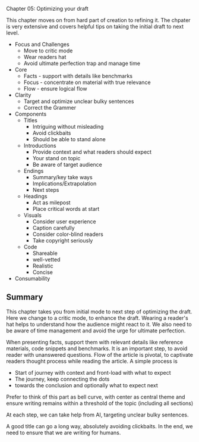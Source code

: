 Chapter 05: Optimizing your draft

This chapter moves on from hard part of creation to refining it. The chpater is very extensive and covers helpful tips on taking the initial draft to next level.

- Focus and Challenges
  - Move to critic mode
  - Wear readers hat
  - Avoid ultimate perfection trap and manage time
- Core
  - Facts - support with details like benchmarks
  - Focus - concentrate on material with true relevance
  - Flow - ensure logical flow
- Clarity
  - Target and optimize unclear bulky sentences
  - Correct the Grammer
- Components
  - Titles
    - Intriguing without misleading
    - Avoid clickbaits
    - Should be able to stand alone
  - Introductions
    - Provide context and what readers should expect
    - Your stand on topic
    - Be aware of target audience
  - Endings
    - Summary/key take ways
    - Implications/Extrapolation
    - Next steps
  - Headings
    - Act as milepost
    - Place critical words at start
  - Visuals
    - Consider user experience
    - Caption carefully
    - Consider color-blind readers
    - Take copyright seriously
  - Code
    - Shareable
    - well-vetted
    - Realistic
    - Concise
- Consumability

## Summary

This chapter takes you from initial mode to next step of optimizing the draft.
Here we change to a critic mode, to enhance the draft. Wearing a reader's hat helps to understand how the audience might react to it.
We also need to be aware of time management and avoid the urge for ultimate perfection.

When presenting facts, support them with relevant details like reference materials, code snippets and benchmarks. 
It is an important step, to avoid reader with unanswered questions. 
Flow of the article is pivotal, to captivate readers thought process while reading the article.
A simple process is 
- Start of journey with context and front-load with what to expect
- The journey, keep connecting the dots
- towards the conclusion and optionally what to expect next

Prefer to think of this part as bell curve, with center as central theme and ensure
writing remains within a threshold of the topic (including all sections)

At each step, we can take help from AI, targeting unclear bulky sentences.

A good title can go a long way, absolutely avoiding clickbaits. 
In the end, we need to ensure that we are writing for humans.